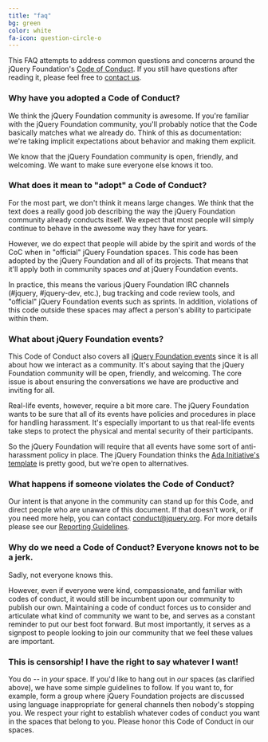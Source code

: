 ```yaml
---
title: "faq"
bg: green
color: white
fa-icon: question-circle-o
---
```


This FAQ attempts to address common questions and concerns around the jQuery Foundation's [Code of Conduct][]. If you still have questions after reading it, please feel free to [contact us][].

### Why have you adopted a Code of Conduct?

We think the jQuery Foundation community is awesome. If you're familiar with the jQuery Foundation community, you'll probably notice that the Code basically matches what we already do. Think of this as documentation: we're taking implicit expectations about behavior and making them explicit.

We know that the jQuery Foundation community is open, friendly, and welcoming. We want to make sure everyone else knows it too.

### What does it mean to "adopt" a Code of Conduct?

For the most part, we don't think it means large changes. We think that the text does a really good job describing the way the jQuery Foundation community already conducts itself. We expect that most people will simply continue to behave in the awesome way they have for years.

However, we do expect that people will abide by the spirit and words of the CoC when in "official" jQuery Foundation spaces. This code has been adopted by the jQuery Foundation and all of its projects. That means that it'll apply both in community spaces _and_ at jQuery Foundation events.

In practice, this means the various jQuery Foundation IRC channels (#jquery, #jquery-dev, etc.), bug tracking and code review tools, and "official" jQuery Foundation events such as sprints. In addition, violations of this code outside these spaces may affect a person's ability to participate within them.

### What about jQuery Foundation events?

This Code of Conduct also covers all [jQuery Foundation events][] since it is all about how we interact as a community. It's about saying that the jQuery Foundation community will be open, friendly, and welcoming. The core issue is about ensuring the conversations we have are productive and inviting for all.

Real-life events, however, require a bit more care. The jQuery Foundation wants to be sure that all of its events have policies and procedures in place for handling harassment. It's especially important to us that real-life events take steps to protect the physical and mental security of their participants.

So the jQuery Foundation will require that all events have some sort of anti-harassment policy in place. The jQuery Foundation thinks the [Ada Initiative's template][] is pretty good, but we're open to alternatives.

### What happens if someone violates the Code of Conduct?

Our intent is that anyone in the community can stand up for this Code, and direct people who are unaware of this document. If that doesn't work, or if you need more help, you can contact [conduct@jquery.org][]. For more details please see our [Reporting Guidelines][].

### Why do we need a Code of Conduct? Everyone knows not to be a jerk.

Sadly, not everyone knows this.

However, even if everyone were kind, compassionate, and familiar with codes of conduct, it would still be incumbent upon our community to publish our own. Maintaining a code of conduct forces us to consider and articulate what kind of community we want to be, and serves as a constant reminder to put our best foot forward. But most importantly, it serves as a signpost to people looking to join our community that we feel these values are important.

### This is censorship! I have the right to say whatever I want!

You do -- in _your_ space. If you'd like to hang out in _our_ spaces (as clarified above), we have some simple guidelines to follow. If you want to, for example, form a group where jQuery Foundation projects are discussed using language inappropriate for general channels then nobody's stopping you. We respect your right to establish whatever codes of conduct you want in the spaces that belong to you. Please honor this Code of Conduct in our spaces.

[Code of Conduct]: #000-intro
[contact us]: mailto:conduct@jquery.org
[jQuery Foundation events]: http://events.jquery.org/
[Ada Initiative's template]: http://geekfeminism.wikia.com/wiki/Conference_anti-harassment/Policy
[conduct@jquery.org]: mailto:conduct@jquery.org
[Reporting Guidelines]: #reporting
